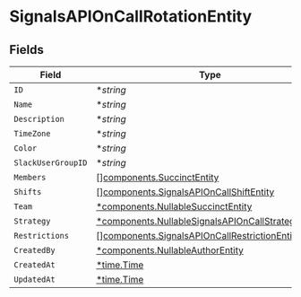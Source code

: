 # SignalsAPIOnCallRotationEntity


## Fields

| Field                                                                                                                   | Type                                                                                                                    | Required                                                                                                                | Description                                                                                                             |
| ----------------------------------------------------------------------------------------------------------------------- | ----------------------------------------------------------------------------------------------------------------------- | ----------------------------------------------------------------------------------------------------------------------- | ----------------------------------------------------------------------------------------------------------------------- |
| `ID`                                                                                                                    | **string*                                                                                                               | :heavy_minus_sign:                                                                                                      | N/A                                                                                                                     |
| `Name`                                                                                                                  | **string*                                                                                                               | :heavy_minus_sign:                                                                                                      | N/A                                                                                                                     |
| `Description`                                                                                                           | **string*                                                                                                               | :heavy_minus_sign:                                                                                                      | N/A                                                                                                                     |
| `TimeZone`                                                                                                              | **string*                                                                                                               | :heavy_minus_sign:                                                                                                      | N/A                                                                                                                     |
| `Color`                                                                                                                 | **string*                                                                                                               | :heavy_minus_sign:                                                                                                      | N/A                                                                                                                     |
| `SlackUserGroupID`                                                                                                      | **string*                                                                                                               | :heavy_minus_sign:                                                                                                      | N/A                                                                                                                     |
| `Members`                                                                                                               | [][components.SuccinctEntity](../../models/components/succinctentity.md)                                                | :heavy_minus_sign:                                                                                                      | N/A                                                                                                                     |
| `Shifts`                                                                                                                | [][components.SignalsAPIOnCallShiftEntity](../../models/components/signalsapioncallshiftentity.md)                      | :heavy_minus_sign:                                                                                                      | N/A                                                                                                                     |
| `Team`                                                                                                                  | [*components.NullableSuccinctEntity](../../models/components/nullablesuccinctentity.md)                                 | :heavy_minus_sign:                                                                                                      | N/A                                                                                                                     |
| `Strategy`                                                                                                              | [*components.NullableSignalsAPIOnCallStrategyEntity](../../models/components/nullablesignalsapioncallstrategyentity.md) | :heavy_minus_sign:                                                                                                      | N/A                                                                                                                     |
| `Restrictions`                                                                                                          | [][components.SignalsAPIOnCallRestrictionEntity](../../models/components/signalsapioncallrestrictionentity.md)          | :heavy_minus_sign:                                                                                                      | N/A                                                                                                                     |
| `CreatedBy`                                                                                                             | [*components.NullableAuthorEntity](../../models/components/nullableauthorentity.md)                                     | :heavy_minus_sign:                                                                                                      | N/A                                                                                                                     |
| `CreatedAt`                                                                                                             | [*time.Time](https://pkg.go.dev/time#Time)                                                                              | :heavy_minus_sign:                                                                                                      | N/A                                                                                                                     |
| `UpdatedAt`                                                                                                             | [*time.Time](https://pkg.go.dev/time#Time)                                                                              | :heavy_minus_sign:                                                                                                      | N/A                                                                                                                     |